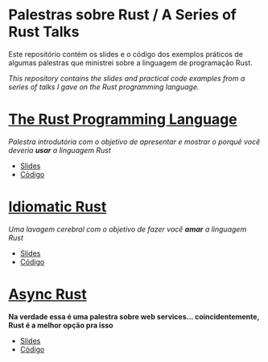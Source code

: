 # Palestras sobre Rust / A Series of Rust Talks

Este repositório contém os slides e o código dos exemplos práticos de algumas palestras que ministrei sobre a linguagem de programação Rust.

*This repository contains the slides and practical code examples from a series of talks I gave on the Rust programming language.*

# [The Rust Programming Language](https://www.canva.com/design/DAGrqqs72Ms/hVi-0_uccJZnqUxy9cUahQ/edit?utm_content=DAGrqqs72Ms&utm_campaign=designshare&utm_medium=link2&utm_source=sharebutton)
*Palestra introdutória com o objetivo de apresentar e mostrar o porquê você deveria **usar** a linguagem Rust*
* [Slides](https://www.canva.com/design/DAGrqqs72Ms/hVi-0_uccJZnqUxy9cUahQ/edit?utm_content=DAGrqqs72Ms&utm_campaign=designshare&utm_medium=link2&utm_source=sharebutton)
* [Código](./trpl/)

# [Idiomatic Rust](https://gamma.app/docs/Idiomatic-Rust-iuyde6zuylbfel7)
*Uma lavagem cerebral com o objetivo de fazer você **amar** a linguagem Rust*
* [Slides](https://gamma.app/docs/Idiomatic-Rust-iuyde6zuylbfel7)
* [Código](./idiomatic_rust/)

# [Async Rust](https://gamma.app/docs/Async-Rust-ji1xqqefven3r7p)
**Na verdade essa é uma palestra sobre web services... coincidentemente, Rust é a melhor opção pra isso**
* [Slides](https://gamma.app/docs/Async-Rust-ji1xqqefven3r7p)
* [Código](./async_rust/)
